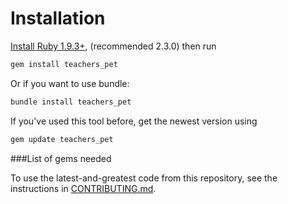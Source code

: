 # Installation



[Install Ruby 1.9.3+](https://www.ruby-lang.org/en/installation/), (recommended 2.3.0) then run

```bash
gem install teachers_pet
```
Or if you want to use bundle:
```bash
bundle install teachers_pet
```
If you've used this tool before, get the newest version using

```ruby
gem update teachers_pet
```

###List of gems needed


To use the latest-and-greatest code from this repository, see the instructions in [CONTRIBUTING.md](CONTRIBUTING.md).